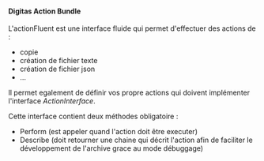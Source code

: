 #### Digitas Action Bundle

L'actionFluent est une interface fluide qui permet d'effectuer des actions de :

- copie
- création de fichier texte
- création de fichier json
- ...

Il permet egalement de définir vos propre actions qui doivent implémenter l'interface *ActionInterface*.

Cette interface contient deux méthodes obligatoire :

- Perform (est appeler quand l'action doit être executer)
- Describe (doit retourner une chaine qui décrit l'action afin de faciliter le développement de l'archive grace au mode débuggage)